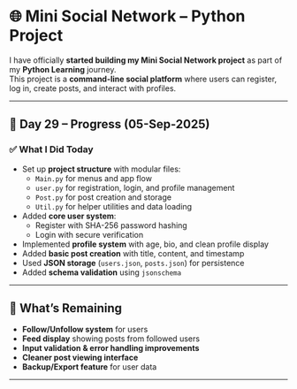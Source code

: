 # 🌐 Mini Social Network – Python Project

I have officially **started building my Mini Social Network project** as part of my **Python Learning** journey.  
This project is a **command-line social platform** where users can register, log in, create posts, and interact with profiles.  

---

## 📅 Day 29 – Progress (05-Sep-2025)

### ✅ What I Did Today
- Set up **project structure** with modular files:
  - `Main.py` for menus and app flow  
  - `user.py` for registration, login, and profile management  
  - `Post.py` for post creation and storage  
  - `Util.py` for helper utilities and data loading  
- Added **core user system**:
  - Register with SHA-256 password hashing  
  - Login with secure verification  
- Implemented **profile system** with age, bio, and clean profile display  
- Added **basic post creation** with title, content, and timestamp  
- Used **JSON storage** (`users.json`, `posts.json`) for persistence  
- Added **schema validation** using `jsonschema`  

---

## 🚧 What’s Remaining
- **Follow/Unfollow system** for users  
- **Feed display** showing posts from followed users  
- **Input validation & error handling improvements**  
- **Cleaner post viewing interface**  
- **Backup/Export feature** for user data  

---

